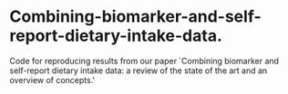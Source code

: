 # Combining-biomarker-and-self-report-dietary-intake-data.
Code for reproducing results from our paper `Combining biomarker and self-report dietary intake data: a review of the state of the art and an overview of concepts.'

